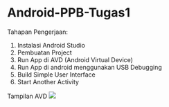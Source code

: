 # Android-PPB-Tugas1

Tahapan Pengerjaan:

1. Instalasi Android Studio
2. Pembuatan Project
3. Run App di AVD (Android Virtual Device)
4. Run App di android menggunakan USB Debugging
5. Build Simple User Interface
6. Start Another Activity

Tampilan AVD
![](https://github.com/Rakazidan/Android-PPB-Tugas1/blob/main/screenshot/tampilan_AVD_1.pngs=200)
